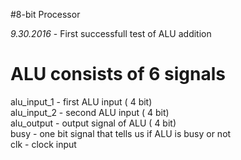 #8-bit Processor

*9.30.2016* - First successfull test of ALU addition

# ALU consists of 6 signals
alu_input_1 - first ALU input ( 4 bit)  
alu_input_2 - second ALU input ( 4 bit)  
alu_output - output signal of ALU ( 4 bit)  
busy - one bit signal that tells us if ALU is busy or not  
clk - clock input  